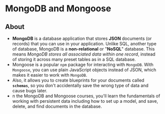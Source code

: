 # MongoDB and Mongoose

## About

- **MongoDB** is a database application that stores **JSON** documents (or records) that you can use in your application. Unlike SQL, another type of database, MongoDB is a **non-relational** or "**NoSQL**" database. This means _MongoDB stores all associated data within one record_, instead of storing it across many preset tables as in a SQL database.
- Mongoose is a popular `npm` package for interacting with `MongoDB`. With `Mongoose`, you can use plain JavaScript objects instead of JSON, which makes it easier to work with `MongoDB`.
- Also, it allows you to create blueprints for your documents called **`schemas`**, so you don't accidentally save the wrong type of data and cause bugs later.
- n the MongoDB and Mongoose courses, you'll learn the fundamentals of working with persistent data including how to set up a model, and save, delete, and find documents in the database.
